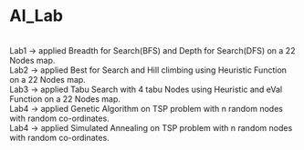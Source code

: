 # AI_Lab
<br>
Lab1 -> applied Breadth for Search(BFS) and Depth for Search(DFS) on a 22 Nodes map.<br>
Lab2 -> applied Best for Search and Hill climbing using Heuristic Function on a 22 Nodes map.<br>
Lab3 -> applied Tabu Search with 4 tabu Nodes using Heuristic and eVal Function on a 22 Nodes map.<br>
Lab4 -> applied Genetic Algorithm on TSP problem with n random nodes with random co-ordinates.<br>
Lab4 -> applied Simulated Annealing on TSP problem with n random nodes with random co-ordinates.<br>
